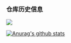 <!--
**yangyunhai/yangyunhai** is a ✨ _special_ ✨ repository because its `README.md` (this file) appears on your GitHub profile.

Here are some ideas to get you started:


- 🔭 I’m currently working on ...
- 🌱 I’m currently learning ...
- 👯 I’m looking to collaborate on ...
- 🤔 I’m looking for help with ...
- 💬 Ask me about ...
- 📫 How to reach me: ...
- 😄 Pronouns: ...
- ⚡ Fun fact: ...
-->

### 仓库历史信息
![](https://github-readme-stats.vercel.app/api?username=yangyunhai&theme=dark)

[![Anurag's github stats](https://github-readme-stats.vercel.app/api?username=yangyunhai)](https://github.com/anuraghazra/github-readme-stats)
